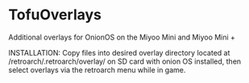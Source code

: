 # TofuOverlays
Additional overlays for OnionOS on the Miyoo Mini and Miyoo Mini +

INSTALLATION: Copy files into desired overlay directory located at /retroarch/.retroarch/overlay/ on SD card with onion OS installed, then select overlays via the retroarch menu while in game.